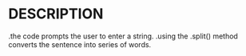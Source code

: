 # DESCRIPTION

.the code prompts the user to enter a string.
.using the .split() method converts the sentence into series of words. 